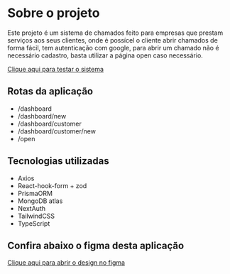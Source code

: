 
# Sobre o projeto

Este projeto é um sistema de chamados feito para empresas que prestam serviços aos seus clientes, onde é possícel o cliente abrir chamados de forma fácil, tem autenticação com google, para abrir um chamado não é necessário cadastro, basta utilizar a página open caso necessário.

[Clique aqui para testar o sistema]()

## Rotas da aplicação

- /dashboard
- /dashboard/new
- /dashboard/customer
- /dashboard/customer/new
- /open

## Tecnologias utilizadas

- Axios
- React-hook-form + zod
- PrismaORM
- MongoDB atlas
- NextAuth
- TailwindCSS
- TypeScript

## Confira abaixo o figma desta aplicação

[Clique aqui para abrir o design no figma](https://www.figma.com/design/BtgKsbZPnxdN9sCcSKfSIv/Dev-Controle?node-id=0-1&node-type=canvas)
